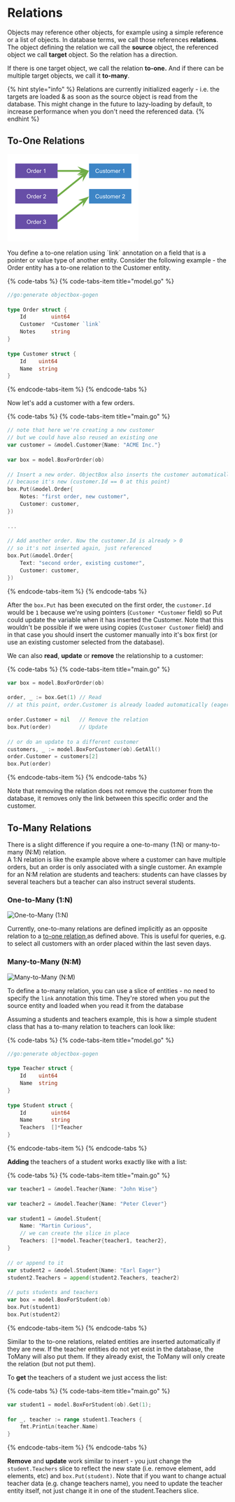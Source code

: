 # Relations

Objects may reference other objects, for example using a simple reference or a list of objects. In database terms, we call those references **relations**. The object defining the relation we call the **source** object, the referenced object we call **target** object. So the relation has a direction.

If there is one target object, we call the relation **to-one.** And if there can be multiple target objects, we call it **to-many**. 

{% hint style="info" %}
Relations are currently initialized eagerly - i.e. the targets are loaded & as soon as the source object is read from the database. This might change in the future to lazy-loading by default, to increase performance when you don't need the referenced data.
{% endhint %}

## To-One Relations

![To-One Relations](.gitbook/assets/image.png)

You define a to-one relation using \`link\` annotation on a field that is a pointer or value type of another entity. Consider the following example - the Order entity has a to-one relation to the Customer entity.

{% code-tabs %}
{% code-tabs-item title="model.go" %}
```go
//go:generate objectbox-gogen

type Order struct {
	Id        uint64
	Customer  *Customer `link`
	Notes     string
}

type Customer struct {
    Id    uint64
    Name  string
}
```
{% endcode-tabs-item %}
{% endcode-tabs %}

Now let's add a customer with a few orders.

{% code-tabs %}
{% code-tabs-item title="main.go" %}
```go
// note that here we're creating a new customer
// but we could have also reused an existing one
var customer = &model.Customer{Name: "ACME Inc."}

var box = model.BoxForOrder(ob)

// Insert a new order. ObjectBox also inserts the customer automatically 
// because it's new (customer.Id == 0 at this point)
box.Put(&model.Order{
    Notes: "first order, new customer",
    Customer: customer,
})

...

// Add another order. Now the customer.Id is already > 0 
// so it's not inserted again, just referenced
box.Put(&model.Order{
    Text: "second order, existing customer",
    Customer: customer,
})
```
{% endcode-tabs-item %}
{% endcode-tabs %}

After the `box.Put` has been executed on the first order, the `customer.Id` would be `1` because we're using pointers \(`Customer *Customer` field\) so Put could update the variable when it has inserted the Customer. Note that this wouldn't be possible if we were using copies \(`Customer Customer` field\) and in that case you should insert the customer manually into it's box first \(or use an existing customer selected from the database\).

We can also **read**, **update** or **remove** the relationship to a customer:

{% code-tabs %}
{% code-tabs-item title="main.go" %}
```go
var box = model.BoxForOrder(ob)

order, _ := box.Get(1) // Read
// at this point, order.Customer is already loaded automatically (eager-loading)

order.Customer = nil   // Remove the relation
box.Put(order)         // Update

// or do an update to a different customer
customers, _ := model.BoxForCustomer(ob).GetAll()
order.Customer = customers[2]
box.Put(order)
```
{% endcode-tabs-item %}
{% endcode-tabs %}

Note that removing the relation does not remove the customer from the database, it removes only the link between this specific order and the customer.

## To-Many Relations

There is a slight difference if you require a one-to-many \(1:N\) or many-to-many \(N:M\) relation.   
A 1:N relation is like the example above where a customer can have multiple orders, but an order is only associated with a single customer. An example for an N:M relation are students and teachers: students can have classes by several teachers but a teacher can also instruct several students.

### One-to-Many \(1:N\)

![One-to-Many \(1:N\)](http://objectbox.io/wordpress/wp-content/uploads/2017/02/One-To-Many-2.png)

Currently, one-to-many relations are defined implicitly as an opposite relation to a [to-one relation ](relations.md#to-one-relations)as defined above. This is useful for queries, e.g. to select all customers with an order placed within the last seven days.

### Many-to-Many \(N:M\)

![Many-to-Many \(N:M\)](http://objectbox.io/wordpress/wp-content/uploads/2017/02/Many-To-Many-2.png)

To define a to-many relation, you can use a slice of entities - no need to specify the `link` annotation this time. They're stored when you put the source entity and loaded when you read it from the database

Assuming a students and teachers example, this is how a simple student class that has a to-many relation to teachers can look like:

{% code-tabs %}
{% code-tabs-item title="model.go" %}
```go
//go:generate objectbox-gogen

type Teacher struct {
	Id    uint64
	Name  string
}

type Student struct {
    Id        uint64
    Name      string
    Teachers  []*Teacher
}
```
{% endcode-tabs-item %}
{% endcode-tabs %}

**Adding** the teachers of a student works exactly like with a list:

{% code-tabs %}
{% code-tabs-item title="main.go" %}
```go
var teacher1 = &model.Teacher{Name: "John Wise"}

var teacher2 = &model.Teacher{Name: "Peter Clever"}

var student1 = &model.Student{
    Name: "Martin Curious",
    // we can create the slice in place
    Teachers: []*model.Teacher{teacher1, teacher2},
}

// or append to it
var student2 = &model.Student{Name: "Earl Eager"}
student2.Teachers = append(student2.Teachers, teacher2)

// puts students and teachers
var box = model.BoxForStudent(ob)
box.Put(student1)
box.Put(student2)
```
{% endcode-tabs-item %}
{% endcode-tabs %}

Similar to the to-one relations, related entities are inserted automatically if they are new. If the teacher entities do not yet exist in the database, the ToMany will also put them. If they already exist, the ToMany will only create the relation \(but not put them\). 

To **get** the teachers of a student we just access the list:

{% code-tabs %}
{% code-tabs-item title="main.go" %}
```go
var student1 = model.BoxForStudent(ob).Get(1);

for _, teacher := range student1.Teachers {
    fmt.PrintLn(teacher.Name)
}
```
{% endcode-tabs-item %}
{% endcode-tabs %}

**Remove** and **update** work similar to insert - you just change the `student.Teachers` slice to reflect the new state \(i.e. remove element, add elements, etc\) and `box.Put(student)`. Note that if you want to change actual teacher data \(e.g. change teachers name\), you need to update the teacher entity itself, not just change it in one of the student.Teachers slice.

